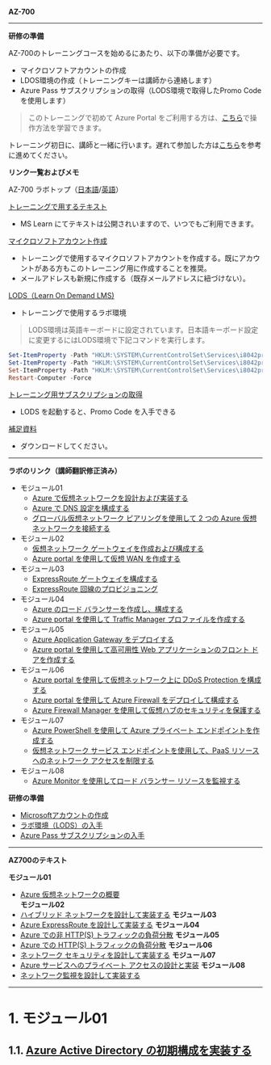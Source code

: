 **AZ-700**
***

**研修の準備**

AZ-700のトレーニングコースを始めるにあたり、以下の準備が必要です。
- マイクロソフトアカウントの作成
- LDOS環境の作成（トレーニングキーは講師から連絡します）
- Azure Pass サブスクリプションの取得（LODS環境で取得したPromo Codeを使用します）

 > このトレーニングで初めて Azure Portal をご利用する方は、[こちら](https://learn.microsoft.com/ja-jp/training/modules/tour-azure-portal/)で操作方法を学習できます。

トレーニング初日に、講師と一緒に行います。遅れて参加した方は[こちら](https://github.com/naonao71/note/blob/main/AZ-104/pdf/Opening.pdf)を参考に進めてください。

**リンク一覧およびメモ**
 
AZ-700 ラボトップ（[日本語](https://github.com/MicrosoftLearning/AZ-700JA-Designing-and-Implementing-Microsoft-Azure-Networking-Solutions/tree/master/Instructions/Exercises)/[英語](https://github.com/MicrosoftLearning/AZ-700-Designing-and-Implementing-Microsoft-Azure-Networking-Solutions/tree/master/Instructions/Exercises)）

[トレーニングで用するテキスト](https://docs.microsoft.com/ja-jp/users/msftofficialcurriculum-4292/collections/kox0iz3xxxy80j?wt.mc_id=esi_m2l_content_wwl)

- MS Learn にてテキストは公開されいますので、いつでもご利用できます。

[マイクロソフトアカウント作成](https://account.microsoft.com/account/Account)

- トレーニングで使用するマイクロソフトアカウントを作成する。既にアカウントがある方もこのトレーニング用に作成することを推奨。
- メールアドレスも新規に作成する（既存メールアドレスに紐づけない）。

[LODS（Learn On Demand LMS)](https://esi.learnondemand.net/User/Login?ReturnUrl=%2F)

- トレーニングで使用するラボ環境

 > LODS環境は英語キーボードに設定されています。日本語キーボード設定に変更するにはLODS環境で下記コマンドを実行します。

```powershell
Set-ItemProperty -Path "HKLM:\SYSTEM\CurrentControlSet\Services\i8042prt\Parameters" -Name "LayerDriver JPN" -Value "kbd106.dll"
Set-ItemProperty -Path "HKLM:\SYSTEM\CurrentControlSet\Services\i8042prt\Parameters" -Name "OverrideKeyboardType" -Value 7
Set-ItemProperty -Path "HKLM:\SYSTEM\CurrentControlSet\Services\i8042prt\Parameters" -Name "OverrideKeyboardSubtype" -Value 2
Restart-Computer -Force
```

[トレーニング用サブスクリプションの取得](https://www.microsoftazurepass.com/)

- LODS を起動すると、Promo Code を入手できる

[補足資料](https://github.com/naonao71/note/blob/main/AZ-700/AZ-700%E8%A3%9C%E8%B6%B3%E8%B3%87%E6%96%99Ver1.0.pdf)

- ダウンロードしてください。


<!--
[ESI Security Courses 配布用](https://github.com/naonao71/note/blob/main/AZ-500/ESI%20Security%20Courses%20%E9%85%8D%E5%B8%83%E7%94%A8.pdf)

- Microsoft が提供しているコース内容概要マップ
-->
***

**ラボのリンク（講師翻訳修正済み）**

- モジュール01
  - [Azure で仮想ネットワークを設計および実装する](https://github.com/naonao71/AZ-700JA-Designing-and-Implementing-Microsoft-Azure-Networking-Solutions/blob/master/Instructions/Exercises/M01-Unit%204%20Design%20and%20implement%20a%20Virtual%20Network%20in%20Azure.md)
  - [Azure で DNS 設定を構成する](https://github.com/naonao71/AZ-700JA-Designing-and-Implementing-Microsoft-Azure-Networking-Solutions/blob/master/Instructions/Exercises/M01-Unit%206%20Configure%20DNS%20settings%20in%20Azure.md)
  - [グローバル仮想ネットワーク ピアリングを使用して 2 つの Azure 仮想ネットワークを接続する](https://github.com/naonao71/AZ-700JA-Designing-and-Implementing-Microsoft-Azure-Networking-Solutions/blob/master/Instructions/Exercises/M01-Unit%208%20Connect%20two%20Azure%20Virtual%20Networks%20using%20global%20virtual%20network%20peering.md)
- モジュール02
  - [仮想ネットワーク ゲートウェイを作成および構成する](https://github.com/naonao71/AZ-700JA-Designing-and-Implementing-Microsoft-Azure-Networking-Solutions/blob/master/Instructions/Exercises/M02-Unit%203%20Create%20and%20configure%20a%20virtual%20network%20gateway.md)
  - [Azure portal を使用して仮想 WAN を作成する](https://github.com/naonao71/AZ-700JA-Designing-and-Implementing-Microsoft-Azure-Networking-Solutions/blob/master/Instructions/Exercises/M02-Unit%207%20Create%20a%20Virtual%20WAN%20by%20using%20Azure%20Portal.md)
- モジュール03
  - [ExpressRoute ゲートウェイを構成する](https://github.com/naonao71/AZ-700JA-Designing-and-Implementing-Microsoft-Azure-Networking-Solutions/blob/master/Instructions/Exercises/M03-Unit%204%20Configure%20an%20ExpressRoute%20Gateway.md)
  - [ExpressRoute 回線のプロビジョニング](https://github.com/naonao71/AZ-700JA-Designing-and-Implementing-Microsoft-Azure-Networking-Solutions/blob/master/Instructions/Exercises/M03-Unit%205%20Provision%20an%20ExpressRoute%20circuit.md)
- モジュール04
  - [Azure のロード バランサーを作成し、構成する](https://github.com/naonao71/AZ-700JA-Designing-and-Implementing-Microsoft-Azure-Networking-Solutions/blob/master/Instructions/Exercises/M04-Unit%204%20Create%20and%20configure%20an%20Azure%20load%20balancer.md)
  - [Azure portal を使用して Traffic Manager プロファイルを作成する](https://github.com/naonao71/AZ-700JA-Designing-and-Implementing-Microsoft-Azure-Networking-Solutions/blob/master/Instructions/Exercises/M04-Unit%206%20Create%20a%20Traffic%20Manager%20profile%20using%20the%20Azure%20portal.md)
- モジュール05
  - [Azure Application Gateway をデプロイする](https://github.com/naonao71/AZ-700JA-Designing-and-Implementing-Microsoft-Azure-Networking-Solutions/blob/master/Instructions/Exercises/M05-Unit%204%20Deploy%20Azure%20application%20gateway.md)
  - [Azure portal を使用して高可用性 Web アプリケーションのフロント ドアを作成する](https://github.com/naonao71/AZ-700JA-Designing-and-Implementing-Microsoft-Azure-Networking-Solutions/blob/master/Instructions/Exercises/M05-Unit%206%20Create%20a%20front%20door%20for%20a%20highly%20available%20web%20application%20using%20the%20Azure%20portal.md)
- モジュール06
  - [Azure portal を使用して仮想ネットワーク上に DDoS Protection を構成する](https://github.com/naonao71/AZ-700JA-Designing-and-Implementing-Microsoft-Azure-Networking-Solutions/blob/master/Instructions/Exercises/M06-Unit%204%20Configure%20DDoS%20Protection%20on%20a%20virtual%20network%20using%20the%20Azure%20portal.md)
  - [Azure portal を使用して Azure Firewall をデプロイして構成する](https://github.com/naonao71/AZ-700JA-Designing-and-Implementing-Microsoft-Azure-Networking-Solutions/blob/master/Instructions/Exercises/M06-Unit%207%20Deploy%20and%20configure%20Azure%20Firewall%20using%20the%20Azure%20portal.md)
  - [Azure Firewall Manager を使用して仮想ハブのセキュリティを保護する](https://github.com/naonao71/AZ-700JA-Designing-and-Implementing-Microsoft-Azure-Networking-Solutions/blob/master/Instructions/Exercises/M06-Unit%209%20Secure%20your%20virtual%20hub%20using%20Azure%20Firewall%20Manager.md)
- モジュール07
  - [Azure PowerShell を使用して Azure プライベート エンドポイントを作成する](https://github.com/naonao71/AZ-700JA-Designing-and-Implementing-Microsoft-Azure-Networking-Solutions/blob/master/Instructions/Exercises/M07-Unit%203%20Create%20an%20Azure%20private%20endpoint%20using%20Azure%20PowerShell.md)
  - [仮想ネットワーク サービス エンドポイントを使用して、PaaS リソースへのネットワーク アクセスを制限する](https://github.com/naonao71/AZ-700JA-Designing-and-Implementing-Microsoft-Azure-Networking-Solutions/blob/master/Instructions/Exercises/M07-Unit%205%20Restrict%20network%20access%20to%20PaaS%20resources%20with%20virtual%20network%20service%20endpoints.md)
- モジュール08
  - [Azure Monitor を使用してロード バランサー リソースを監視する](https://github.com/naonao71/AZ-700JA-Designing-and-Implementing-Microsoft-Azure-Networking-Solutions/blob/master/Instructions/Exercises/M08-Unit%203%20Monitor%20a%20load%20balancer%20resource%20using%20Azure%20Monitor.md)



**研修の準備**

- [Microsoftアカウントの作成](https://github.com/naonao71/note/blob/main/prep/msa.md)
- [ラボ環境（LODS）の入手](https://github.com/naonao71/note/blob/main/prep/lods.md)
- [Azure Pass サブスクリプションの入手](https://www.microsoftazurepass.com/)

***

**AZ700のテキスト**

**モジュール01**
- [Azure 仮想ネットワークの概要](https://learn.microsoft.com/ja-jp/training/modules/introduction-to-azure-virtual-networks/?wt.mc_id=esi_m2l_content_wwl)</BR>
**モジュール02**
- [ハイブリッド ネットワークを設計して実装する](https://learn.microsoft.com/ja-jp/training/modules/design-implement-hybrid-networking/?wt.mc_id=esi_m2l_content_wwl)
**モジュール03**
- [Azure ExpressRoute を設計して実装する](https://learn.microsoft.com/ja-jp/training/modules/design-implement-azure-expressroute/?wt.mc_id=esi_m2l_content_wwl)
**モジュール04**
- [Azure での非 HTTP(S) トラフィックの負荷分散](https://learn.microsoft.com/ja-jp/training/modules/load-balancing-non-https-traffic-azure/?wt.mc_id=esi_m2l_content_wwl)
**モジュール05**
- [Azure での HTTP(S) トラフィックの負荷分散](https://learn.microsoft.com/ja-jp/training/modules/load-balancing-https-traffic-azure/?wt.mc_id=esi_m2l_content_wwl)
**モジュール06**
- [ネットワーク セキュリティを設計して実装する](https://learn.microsoft.com/ja-jp/training/modules/design-implement-network-security-monitoring/?wt.mc_id=esi_m2l_content_wwl)
**モジュール07**
- [Azure サービスへのプライベート アクセスの設計と実装](https://learn.microsoft.com/ja-jp/training/modules/design-implement-private-access-to-azure-services/?wt.mc_id=esi_m2l_content_wwl)
**モジュール08**
- [ネットワーク監視を設計して実装する](https://learn.microsoft.com/ja-jp/training/modules/design-implement-network-monitoring/?wt.mc_id=esi_m2l_content_wwl)



***

# 1. モジュール01
## 1.1. [Azure Active Directory の初期構成を実装する](https://docs.microsoft.com/ja-jp/learn/modules/implement-initial-configuration-of-azure-active-directory/?wt.mc_id=esi_m2l_content_wwl)


